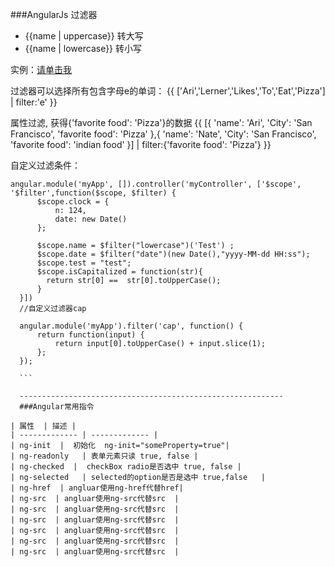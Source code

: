 ###AngularJs 过滤器

  * {{name | uppercase}} 转大写
  * {{name | lowercase}} 转小写
 
 实例：<a href="http://jsbin.com/pixuvu/2/">请单击我</a>

 过滤器可以选择所有包含字母e的单词：
 {{ ['Ari','Lerner','Likes','To','Eat','Pizza'] | filter:'e' }}
 <!-- ["Lerner","Likes","Eat"] -->
 
 属性过滤, 获得{'favorite food': 'Pizza'}的数据
   {{ [{
 'name': 'Ari',
 'City': 'San Francisco',
 'favorite food': 'Pizza'
 },{
 'name': 'Nate',
 'City': 'San Francisco',
 'favorite food': 'indian food'
 }] | filter:{'favorite food': 'Pizza'} }}
 <!-- [{"name":"Ari","City":"SanFrancisco","favoritefood":"Pizza"}] -->
 
 
  自定义过滤条件：
  ```
  angular.module('myApp', []).controller('myController', ['$scope', '$filter',function($scope, $filter) {
        $scope.clock = {
            n: 124,
            date: new Date()
        };

        $scope.name = $filter("lowercase")('Test') ;
        $scope.date = $filter("date")(new Date(),"yyyy-MM-dd HH:ss");
        $scope.test = "test";
        $scope.isCapitalized = function(str){
          return str[0] ==  str[0].toUpperCase();
        }
    }])
    //自定义过滤器cap
    
    angular.module('myApp').filter('cap', function() {
        return function(input) {
            return input[0].toUpperCase() + input.slice(1);
        };
    });
    
    ```
    
    -----------------------------------------------------------
    ###Angular常用指令
    
| 属性  | 描述 |
| ------------- | ------------- |
| ng-init  |  初始化  ng-init="someProperty=true"|
| ng-readonly   | 表单元素只读 true, false |
| ng-checked  |  checkBox radio是否选中 true, false |
| ng-selected   | selected的option是否是选中 true,false   |
| ng-href  | angluar使用ng-href代替href|
| ng-src  | angluar使用ng-src代替src  |
| ng-src  | angluar使用ng-src代替src  |
| ng-src  | angluar使用ng-src代替src  |
| ng-src  | angluar使用ng-src代替src  |
| ng-src  | angluar使用ng-src代替src  |
| ng-src  | angluar使用ng-src代替src  |
  
